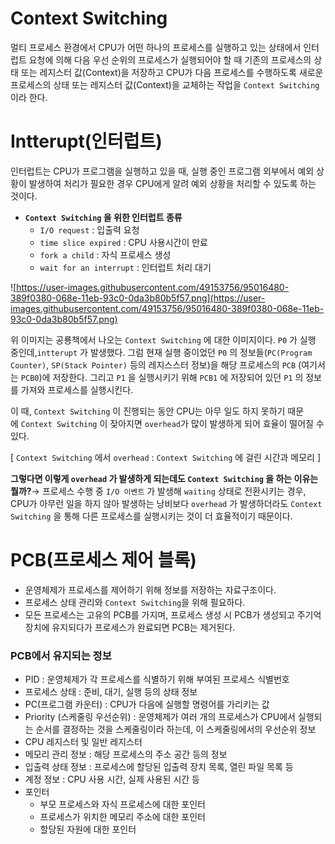 # **Context Switching**

멀티 프로세스 환경에서 CPU가 어떤 하나의 프로세스를 실행하고 있는 상태에서 인터럽트 요청에 의해 다음 우선 순위의 프로세스가 실행되어야 할 때 기존의 프로세스의 상태 또는 레지스터 값(Context)을 저장하고 CPU가 다음 프로세스를 수행하도록 새로운 프로세스의 상태 또는 레지스터 값(Context)을 교체하는 작업을 `Context Switching`이라 한다.

# **Intterupt(인터럽트)**

인터럽트는 CPU가 프로그램을 실행하고 있을 때, 실행 중인 프로그램 외부에서 예외 상황이 발생하여 처리가 필요한 경우 CPU에게 알려 예외 상황을 처리할 수 있도록 하는 것이다.

- **`Context Switching` 을 위한 인터럽트 종류**
    - `I/O request` : 입출력 요청
    - `time slice expired` : CPU 사용시간이 만료
    - `fork a child` : 자식 프로세스 생성
    - `wait for an interrupt` : 인터럽트 처리 대기

![https://user-images.githubusercontent.com/49153756/95016480-389f0380-068e-11eb-93c0-0da3b80b5f57.png](https://user-images.githubusercontent.com/49153756/95016480-389f0380-068e-11eb-93c0-0da3b80b5f57.png)

위 이미지는 공룡책에서 나오는 `Context Switching` 에 대한 이미지이다. `P0` 가 실행 중인데,`intterupt` 가 발생했다. 그럼 현재 실행 중이었던 `P0` 의 정보들(`PC(Program Counter)`, `SP(Stack Pointer)` 등의 레지스스터 정보)을 해당 프로세스의 `PCB` (여기서는 `PCB0`)에 저장한다. 그리고 `P1` 을 실행시키기 위해 `PCB1` 에 저장되어 있던 `P1` 의 정보를 가져와 프로세스를 실행시킨다.

이 때, `Context Switching` 이 진행되는 동안 CPU는 아무 일도 하지 못하기 때문에 `Context Switching` 이 잦아지면 `overhead`가 많이 발생하게 되어 효율이 떨어질 수 있다.

[ `Context Switching` 에서 `overhead` : `Context Switching` 에 걸린 시간과 메모리 ]

**그렇다면 이렇게 `overhead` 가 발생하게 되는데도 `Context Switching` 을 하는 이유는 뭘까?**→ 프로세스 수행 중 `I/O 이벤트` 가 발생해 `waiting` 상태로 전환시키는 경우, CPU가 아무런 일을 하지 않아 발생하는 낭비보다 `overhead` 가 발생하더라도 `Context Switching` 을 통해 다른 프로세스를 실행시키는 것이 더 효율적이기 때문이다.

# **PCB(프로세스 제어 블록)**

- 운영체제가 프로세스를 제어하기 위해 정보를 저장하는 자료구조이다.
- 프로세스 상태 관리와 `Context Switching`을 위해 필요하다.
- 모든 프로세스는 고유의 PCB를 가지며, 프로세스 생성 시 PCB가 생성되고 주기억장치에 유지되다가 프로세스가 완료되면 PCB는 제거된다.

### **PCB에서 유지되는 정보**

- PID : 운영체제가 각 프로세스를 식별하기 위해 부여된 프로세스 식별번호
- 프로세스 상태 : 준비, 대기, 실행 등의 상태 정보
- PC(프로그램 카운터) : CPU가 다음에 실행할 명령어를 가리키는 값
- Priority (스케줄링 우선순위) : 운영체제가 여러 개의 프로세스가 CPU에서 실행되는 순서를 결정하는 것을 스케줄링이라 하는데, 이 스케줄링에서의 우선순위 정보
- CPU 레지스터 및 일반 레지스터
- 메모리 관리 정보 : 해당 프로세스의 주소 공간 등의 정보
- 입출력 상태 정보 : 프로세스에 할당된 입출력 장치 목록, 열린 파일 목록 등
- 계정 정보 : CPU 사용 시간, 실제 사용된 시간 등
- 포인터
    - 부모 프로세스와 자식 프로세스에 대한 포인터
    - 프로세스가 위치한 메모리 주소에 대한 포인터
    - 할당된 자원에 대한 포인터
